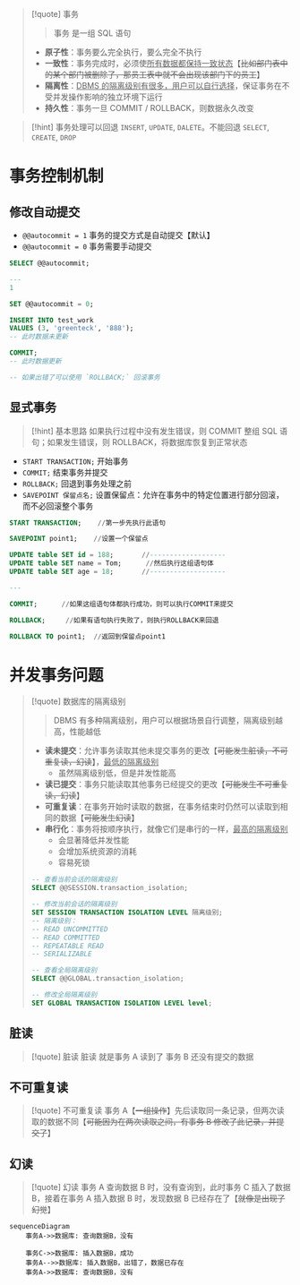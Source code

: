 
>[!quote] 事务
>>事务 是一组 SQL 语句
>
> - **原子性**：事务要么完全执行，要么完全不执行
> - **一致性**：事务完成时，必须使<u>所有数据都保持一致状态</u>【~~比如部门表中的某个部门被删除了，那员工表中就不会出现该部门下的员工~~】
> - **隔离性**：<u>DBMS 的隔离级别有很多，用户可以自行选择</u>，保证事务在不受并发操作影响的独立环境下运行
> - **持久性**：事务一旦 COMMIT / ROLLBACK，则数据永久改变

>[!hint] 事务处理可以回退 `INSERT`, `UPDATE`, `DALETE`。不能回退 `SELECT`, `CREATE`, `DROP`

# 事务控制机制
## 修改自动提交
- `@@autocommit = 1` 事务的提交方式是自动提交【默认】
- `@@autocommit = 0` 事务需要手动提交

```sql
SELECT @@autocommit;

---
1
```

```sql
SET @@autocommit = 0;

INSERT INTO test_work
VALUES (3, 'greenteck', '888');
-- 此时数据未更新

COMMIT;
-- 此时数据更新

-- 如果出错了可以使用 `ROLLBACK;` 回滚事务
```

## 显式事务
>[!hint] 基本思路
>如果执行过程中没有发生错误，则 COMMIT 整组 SQL 语句；如果发生错误，则 ROLLBACK，将数据库恢复到正常状态

- `START TRANSACTION;`  开始事务
- `COMMIT;`  结束事务并提交
- `ROLLBACK;`  回退到事务处理之前
- `SAVEPOINT 保留点名;`  设置保留点：允许在事务中的特定位置进行部分回滚，而不必回滚整个事务

```sql
START TRANSACTION;    //第一步先执行此语句

SAVEPOINT point1;    //设置一个保留点

UPDATE table SET id = 188;       //-------------------
UPDATE table SET name = Tom;      //然后执行这组语句体
UPDATE table SET age = 18;       //-------------------

---

COMMIT;      //如果这组语句体都执行成功，则可以执行COMMIT来提交

ROLLBACK;     //如果有语句执行失败了，则执行ROLLBACK来回退

ROLLBACK TO point1;  //返回到保留点point1
```

# 并发事务问题
>[!quote] 数据库的隔离级别
>>DBMS 有多种隔离级别，用户可以根据场景自行调整，隔离级别越高，性能越低
>
>- **读未提交**：允许事务读取其他未提交事务的更改【~~可能发生脏读，不可重复读，幻读~~】，<u>最低的隔离级别</u>
>	- 虽然隔离级别低，但是并发性能高
>- **读已提交**：事务只能读取其他事务已经提交的更改【~~可能发生不可重复读，幻读~~】
>- **可重复读**：在事务开始时读取的数据，在事务结束时仍然可以读取到相同的数据【~~可能发生幻读~~】
>- **串行化**：事务将按顺序执行，就像它们是串行的一样，<u>最高的隔离级别</u>
>	- 会显著降低并发性能
>	- 会增加系统资源的消耗
>	- 容易死锁
>
> ```sql
> -- 查看当前会话的隔离级别
> SELECT @@SESSION.transaction_isolation;
> 
> -- 修改当前会话的隔离级别
> SET SESSION TRANSACTION ISOLATION LEVEL 隔离级别;
> -- 隔离级别：
> -- READ UNCOMMITTED
> -- READ COMMITTED
> -- REPEATABLE READ
> -- SERIALIZABLE
> 
> -- 查看全局隔离级别
> SELECT @@GLOBAL.transaction_isolation;
> 
> -- 修改全局隔离级别
> SET GLOBAL TRANSACTION ISOLATION LEVEL level;
> ```

## 脏读
>[!quote] 脏读
>脏读 就是事务 A 读到了 事务 B 还没有提交的数据

## 不可重复读
>[!quote] 不可重复读
>事务 A【~~一组操作~~】先后读取同一条记录，但两次读取的数据不同【~~可能因为在两次读取之间，有事务 B 修改了此记录，并提交了~~】

## 幻读
>[!quote] 幻读
>事务 A 查询数据 B 时，没有查询到，此时事务 C 插入了数据 B，接着在事务 A 插入数据 B 时，发现数据 B 已经存在了【~~就像是出现了幻觉~~】

```mermaid
sequenceDiagram
    事务A->>数据库: 查询数据B，没有

    事务C->>数据库: 插入数据B，成功
	事务A-->>数据库: 插入数据B，出错了，数据已存在
    事务A->>数据库: 查询数据B，没有
```

